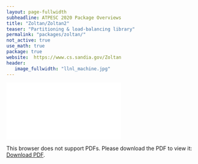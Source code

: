 ```yaml
---
layout: page-fullwidth
subheadline: ATPESC 2020 Package Overviews
title: "Zoltan/Zoltan2"
teaser: "Partitioning & load-balancing library"
permalink: "packages/zoltan/"
not_active: true
use_math: true
package: true
website:  https://www.cs.sandia.gov/Zoltan
header:
   image_fullwidth: "llnl_machine.jpg"
---
```


<div id="1slide" style="position: relative;padding-bottom: 57%;height: 0;overflow: hidden;max-width: 100%;">
    <object data="overview.pdf" type="application/pdf" style="position: absolute;top: 0;left: 0;width: 100%;height: 100%;">
        <embed src="overview.pdf" type="application/pdf">
            <p>This browser does not support PDFs. Please download the PDF to view it: <a href="overview.pdf">Download PDF</a>.</p>
        </embed>
    </object>
</div>